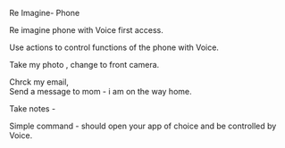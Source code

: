 Re Imagine- Phone 


Re imagine phone with Voice first access.


Use actions to control functions of the phone with Voice. 


Take my photo , change to front camera.

Chrck my email,  
Send a message to mom - i am on the way home. 

Take notes - 

Simple command - should open your app of choice and be controlled by Voice. 

